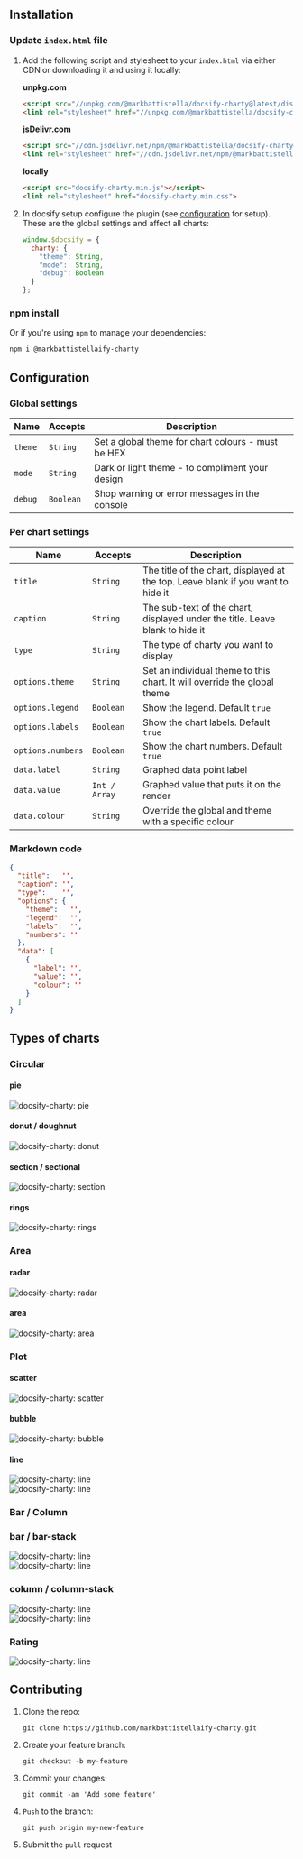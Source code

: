 <!-- markdownlint-disable MD002 -->

## Installation

### Update `index.html` file

1. Add the following script and stylesheet to your `index.html` via either CDN or downloading it and using it locally:

    **unpkg.com**
    ```html
    <script src="//unpkg.com/@markbattistella/docsify-charty@latest/dist/docsify-charty.min.js"></script>
    <link rel="stylesheet" href="//unpkg.com/@markbattistella/docsify-charty@latest/dist/docsify-charty.min.css">
	```

	**jsDelivr.com**
	```html
    <script src="//cdn.jsdelivr.net/npm/@markbattistella/docsify-charty@latest"></script>
    <link rel="stylesheet" href="//cdn.jsdelivr.net/npm/@markbattistella/docsify-charty@latest/dist/docsify-charty.min.css">
	```

    **locally**
	```html
    <script src="docsify-charty.min.js"></script>
    <link rel="stylesheet" href="docsify-charty.min.css">
    ```

1. In docsify setup configure the plugin (see [configuration](#configuration) for setup). These are the global settings and affect all charts:

    ```js
    window.$docsify = {
      charty: {
        "theme": String,
        "mode":  String,
		"debug": Boolean
      }
    };
    ```

### npm install

Or if you're using `npm` to manage your dependencies:

```sh
npm i @markbattistellaify-charty
```

## Configuration

### Global settings

| Name    | Accepts   | Description                                        |
|---------|-----------|----------------------------------------------------|
| `theme` | `String`  | Set a global theme for chart colours - must be HEX |
| `mode`  | `String`  | Dark or light theme - to compliment your design    |
| `debug` | `Boolean` | Shop warning or error messages in the console      |

### Per chart settings

| Name              | Accepts       | Description                              |
|-------------------|---------------|------------------------------------------|
| `title`           | `String`      | The title of the chart, displayed at the top. Leave blank if you want to hide it |
| `caption`         | `String`      | The sub-text of the chart, displayed under the title. Leave blank to hide it |
| `type`            | `String`      | The type of charty you want to display   |
| `options.theme`   | `String`      | Set an individual theme to this chart. It will override the global theme |
| `options.legend`  | `Boolean`     | Show the legend. Default `true`          |
| `options.labels`  | `Boolean`     | Show the chart labels. Default `true`    |
| `options.numbers` | `Boolean`     | Show the chart numbers. Default `true`   |
| `data.label`      | `String`      | Graphed data point label                 |
| `data.value`      | `Int / Array` | Graphed value that puts it on the render |
| `data.colour`     | `String`      | Override the global and theme with a specific colour |

### Markdown code

```json
{
  "title":   '',
  "caption": '',
  "type":    '',
  "options": {
    "theme":   '',
	"legend":  '',
    "labels":  '',
    "numbers": ''
  },
  "data": [
    {
	  "label": '',
	  "value": '',
	  "colour": ''
    }
  ]
}
```

## Types of charts

### Circular

#### pie

![docsify-charty: pie](demo/pie.jpg)

#### donut / doughnut

![docsify-charty: donut](demo/donut.jpg)

#### section / sectional

![docsify-charty: section](demo/section.jpg)

#### rings

![docsify-charty: rings](demo/rings.jpg)

### Area

#### radar

![docsify-charty: radar](demo/radar.jpg)

#### area

![docsify-charty: area](demo/area.jpg)

### Plot

#### scatter

![docsify-charty: scatter](demo/scatter.jpg)

#### bubble

![docsify-charty: bubble](demo/bubble.jpg)

#### line

![docsify-charty: line](demo/line.jpg)<br>
![docsify-charty: line](demo/line-stack.jpg)

### Bar / Column

### bar / bar-stack

![docsify-charty: line](demo/bar.jpg)<br>
![docsify-charty: line](demo/bar-stack.jpg)

### column / column-stack

![docsify-charty: line](demo/column.jpg)<br>
![docsify-charty: line](demo/column-stack.jpg)

### Rating

![docsify-charty: line](demo/rating.jpg)

## Contributing

1. Clone the repo:

    `git clone https://github.com/markbattistellaify-charty.git`

1. Create your feature branch:

    `git checkout -b my-feature`

1. Commit your changes:

    `git commit -am 'Add some feature'`

1. `Push` to the branch:

    `git push origin my-new-feature`

1. Submit the `pull` request
